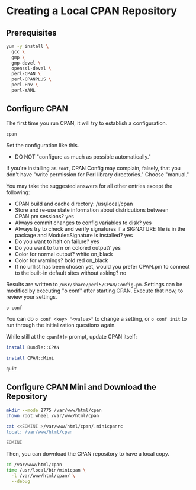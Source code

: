# Creating a Local CPAN Repository

## Prerequisites

~~~~~bash
yum -y install \
  gcc \
  gmp \
  gmp-devel \
  openssl-devel \
  perl-CPAN \
  perl-CPANPLUS \
  perl-Env \
  perl-YAML

~~~~~


## Configure CPAN

The first time you run CPAN, it will try to establish a configuration.

~~~~~bash
cpan

~~~~~


Set the configuration like this.

- DO NOT "configure as much as possible automatically."


If you're installing as `root`, CPAN Config may complain,
falsely, that you don't have "write permission for Perl library
directories." Choose "manual."

You may take the suggested answers for all other entries except
the following:

- CPAN build and cache directory: /usr/local/cpan
- Store and re-use state information about districutions between
CPAN.pm sessions? yes
- Always commit changes to config variables to disk? yes
- Always try to check and verify signatures if a SIGNATURE file is in
the package and Module::Signature is installed? yes
- Do you want to halt on failure? yes
- Do you want to turn on colored output? yes
- Color for normal output? white on_black
- Color for warnings? bold red on_black
- If no urllist has been chosen yet, would you prefer CPAN.pm to
connect to the built-in default sites without asking? no

Results are written to `/usr/share/perl5/CPAN/Config.pm`. Settings
can be modified by executing "o conf" after starting CPAN. Execute that
now, to review your settings.

```bash
o conf

```

You can do `o conf <key> "<value>"` to change a setting, or `o conf
init` to run through the initialization questions again.

While still at the `cpan[#]>` prompt, update CPAN itself:

```bash
install Bundle::CPAN

install CPAN::Mini

quit

```


## Configure CPAN Mini and Download the Repository

```bash
mkdir --mode 2775 /var/www/html/cpan
chown root:wheel /var/www/html/cpan

cat <<EOMINI >/var/www/html/cpan/.minicpanrc
local: /var/www/html/cpan

EOMINI

```

Then, you can download the CPAN repository to have a local copy.

```bash
cd /var/www/html/cpan
time /usr/local/bin/minicpan \
  -l /var/www/html/cpan/ \
  --debug

```
